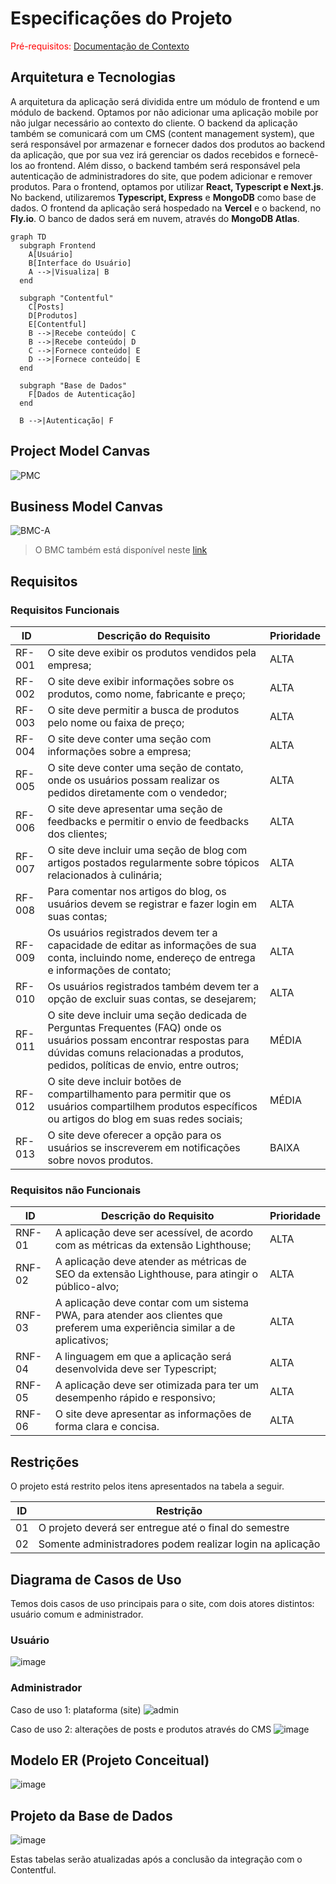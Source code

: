 # Especificações do Projeto

<span style="color:red">Pré-requisitos: <a href="01-Documentação de Contexto.md"> Documentação de Contexto</a></span>

## Arquitetura e Tecnologias
A arquitetura da aplicação será dividida entre um módulo de frontend e um módulo de backend. Optamos por não adicionar uma aplicação mobile por não julgar necessário ao contexto do cliente. 
O backend da aplicação também se comunicará com um CMS (content management system), que será responsável por armazenar e fornecer dados dos produtos ao backend da aplicação, que por sua vez irá gerenciar os dados recebidos e fornecê-los ao frontend. Além disso, o backend também será responsável pela autenticação de administradores do site, que podem adicionar e remover produtos.
Para o frontend, optamos por utilizar **React, Typescript e Next.js**. No backend, utilizaremos **Typescript, Express** e **MongoDB** como base de dados.
O frontend da aplicação será hospedado na **Vercel** e o backend, no **Fly.io**. O banco de dados será em nuvem, através do **MongoDB Atlas**.

```mermaid
graph TD
  subgraph Frontend
    A[Usuário]
    B[Interface do Usuário]
    A -->|Visualiza| B
  end

  subgraph "Contentful"
    C[Posts]
    D[Produtos]
    E[Contentful]
    B -->|Recebe conteúdo| C
    B -->|Recebe conteúdo| D
    C -->|Fornece conteúdo| E
    D -->|Fornece conteúdo| E
  end

  subgraph "Base de Dados"
    F[Dados de Autenticação]
  end

  B -->|Autenticação| F
```
## Project Model Canvas
![PMC](https://github.com/ICEI-PUC-Minas-PMV-ADS/pmv-ads-2024-1-e5-proj-empext-t4-pmv-ads-2024-1-e5-golosinas-imports/assets/81396458/7b0b7681-5a88-45dc-b630-d229fd197d82)


## Business Model Canvas
![BMC-A](https://github.com/ICEI-PUC-Minas-PMV-ADS/pmv-ads-2024-1-e5-proj-empext-t4-pmv-ads-2024-1-e5-golosinas-imports/assets/81396458/cba1d15a-0c08-449c-abd6-78510390a5f3)

> O BMC também está disponível neste <a href="https://next.canvanizer.com/canvas/rFO5QtCGUN2x7"> link </a>

## Requisitos

### Requisitos Funcionais

| ID    | Descrição do Requisito                                              | Prioridade |
|-------|---------------------------------------------------------------------|------------|
| RF-001| O site deve exibir os produtos vendidos pela empresa;                | ALTA       |
| RF-002| O site deve exibir informações sobre os produtos, como nome, fabricante e preço; | ALTA |
| RF-003| O site deve permitir a busca de produtos pelo nome ou faixa de preço; | ALTA       |
| RF-004| O site deve conter uma seção com informações sobre a empresa;        | ALTA       |
| RF-005| O site deve conter uma seção de contato, onde os usuários possam realizar os pedidos diretamente com o vendedor; | ALTA |
| RF-006| O site deve apresentar uma seção de feedbacks e permitir o envio de feedbacks dos clientes; | ALTA |
| RF-007| O site deve incluir uma seção de blog com artigos postados regularmente sobre tópicos relacionados à culinária; | ALTA |
| RF-008| Para comentar nos artigos do blog, os usuários devem se registrar e fazer login em suas contas; | ALTA |
| RF-009| Os usuários registrados devem ter a capacidade de editar as informações de sua conta, incluindo nome, endereço de entrega e informações de contato; | ALTA |
| RF-010| Os usuários registrados também devem ter a opção de excluir suas contas, se desejarem; | ALTA |
| RF-011| O site deve incluir uma seção dedicada de Perguntas Frequentes (FAQ) onde os usuários possam encontrar respostas para dúvidas comuns relacionadas a produtos, pedidos, políticas de envio, entre outros; | MÉDIA |
| RF-012| O site deve incluir botões de compartilhamento para permitir que os usuários compartilhem produtos específicos ou artigos do blog em suas redes sociais; | MÉDIA |
| RF-013| O site deve oferecer a opção para os usuários se inscreverem em notificações sobre novos produtos. | BAIXA      |


### Requisitos não Funcionais

| ID    | Descrição do Requisito                                                         | Prioridade |
|-------|-------------------------------------------------------------------------------------|------------|
| RNF-01| A aplicação deve ser acessível, de acordo com as métricas da extensão Lighthouse;    | ALTA       |
| RNF-02| A aplicação deve atender as métricas de SEO da extensão Lighthouse, para atingir o público-alvo; | ALTA |
| RNF-03| A aplicação deve contar com um sistema PWA, para atender aos clientes que preferem uma experiência similar a de aplicativos; | ALTA |
| RNF-04| A linguagem em que a aplicação será desenvolvida deve ser Typescript;               | ALTA       |
| RNF-05| A aplicação deve ser otimizada para ter um desempenho rápido e responsivo;         | ALTA       |
| RNF-06| O site deve apresentar as informações de forma clara e concisa.                   | ALTA       |

## Restrições

O projeto está restrito pelos itens apresentados na tabela a seguir.

|ID| Restrição                                             |
|--|-------------------------------------------------------|
|01| O projeto deverá ser entregue até o final do semestre |
|02| Somente administradores podem realizar login na aplicação        |

## Diagrama de Casos de Uso

Temos dois casos de uso principais para o site, com dois atores distintos: usuário comum e administrador.
### Usuário
![image](https://github.com/ICEI-PUC-Minas-PMV-ADS/pmv-ads-2024-1-e5-proj-empext-t4-pmv-ads-2024-1-e5-golosinas-imports/assets/103083123/d6dcb0a9-28cc-4cb7-a033-9c4d09dd9f4c)

### Administrador
Caso de uso 1: plataforma (site)
![admin](https://github.com/ICEI-PUC-Minas-PMV-ADS/pmv-ads-2024-1-e5-proj-empext-t4-pmv-ads-2024-1-e5-golosinas-imports/assets/81396458/3fd03cdf-f0d2-40b7-bb5a-91c95b9de6fc)

Caso de uso 2: alterações de posts e produtos através do CMS
![image](https://github.com/ICEI-PUC-Minas-PMV-ADS/pmv-ads-2024-1-e5-proj-empext-t4-pmv-ads-2024-1-e5-golosinas-imports/assets/103083123/ca7bf483-36d8-4473-a8c7-6987d9c16fdc)


## Modelo ER (Projeto Conceitual)

![image](https://github.com/ICEI-PUC-Minas-PMV-ADS/pmv-ads-2024-1-e5-proj-empext-t4-pmv-ads-2024-1-e5-golosinas-imports/assets/103083123/68d299c2-a01c-4fcd-8f5c-24c9e0eb919a)


## Projeto da Base de Dados

![image](https://github.com/ICEI-PUC-Minas-PMV-ADS/pmv-ads-2024-1-e5-proj-empext-t4-pmv-ads-2024-1-e5-golosinas-imports/assets/103083123/40d3eead-3be9-4483-bc95-c8a24ac1b595)

Estas tabelas serão atualizadas após a conclusão da integração com o Contentful.
